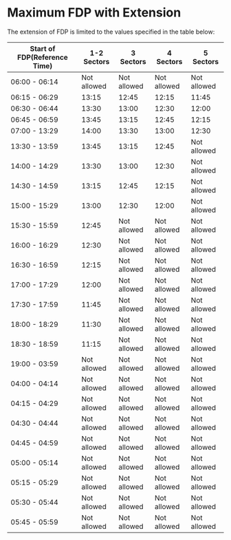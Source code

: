 # Maximum FDP with Extension
The extension of FDP is limited to the values specified in the table below:


| Start of FDP(Reference Time) | 1-2 Sectors | 3 Sectors | 4 Sectors| 5 Sectors | 
|----------|----------|----------|----------|----------|
| 06:00 - 06:14 | Not allowed | Not allowed | Not allowed | Not allowed |
| 06:15 - 06:29 | 13:15 | 12:45 | 12:15 | 11:45 |
| 06:30 - 06:44 | 13:30 | 13:00 | 12:30 | 12:00 |
| 06:45 - 06:59 | 13:45 | 13:15 | 12:45 | 12:15 |
| 07:00 - 13:29 | 14:00 | 13:30 | 13:00 | 12:30 |
| 13:30 - 13:59 | 13:45 | 13:15 | 12:45 | Not allowed |
| 14:00 - 14:29 | 13:30 | 13:00 | 12:30 | Not allowed |
| 14:30 - 14:59 | 13:15 | 12:45 | 12:15 | Not allowed |
| 15:00 - 15:29 | 13:00 | 12:30 | 12:00 | Not allowed |
| 15:30 - 15:59 | 12:45 | Not allowed | Not allowed | Not allowed |
| 16:00 - 16:29 | 12:30 | Not allowed | Not allowed | Not allowed |
| 16:30 - 16:59 | 12:15 | Not allowed | Not allowed | Not allowed |
| 17:00 - 17:29 | 12:00 | Not allowed | Not allowed | Not allowed |
| 17:30 - 17:59 | 11:45 | Not allowed | Not allowed | Not allowed |
| 18:00 - 18:29 | 11:30 | Not allowed | Not allowed | Not allowed |
| 18:30 - 18:59 | 11:15 | Not allowed | Not allowed | Not allowed |
| 19:00 - 03:59 | Not allowed | Not allowed | Not allowed | Not allowed |
| 04:00 - 04:14 | Not allowed | Not allowed | Not allowed | Not allowed |
| 04:15 - 04:29 | Not allowed | Not allowed | Not allowed | Not allowed |
| 04:30 - 04:44 | Not allowed | Not allowed | Not allowed | Not allowed |
| 04:45 - 04:59 | Not allowed | Not allowed | Not allowed | Not allowed |
| 05:00 - 05:14 | Not allowed | Not allowed | Not allowed | Not allowed |
| 05:15 - 05:29 | Not allowed | Not allowed | Not allowed | Not allowed |
| 05:30 - 05:44 | Not allowed | Not allowed | Not allowed | Not allowed |
| 05:45 - 05:59 | Not allowed | Not allowed | Not allowed | Not allowed |
